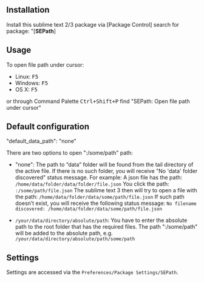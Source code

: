 ## Installation

Install this sublime text 2/3 package via [Package Control] search for package: "[**SEPath**]

## Usage

To open file path under cursor:

- Linux: <kbd>F5</kbd>
- Windows: <kbd>F5</kbd>
- OS X: <kbd>F5</kbd>

or through Command Palette <kbd>Ctrl+Shift+P</kbd> find "SEPath: Open file path under cursor"


## Default configuration

"default_data_path": "none"

There are two options to open  ":/some/path" path: 

- "none":
	The path to “data” folder will be found from the tail directory of the active file.
	If there is no such folder, you will receive  "No 'data' folder discovered" status message. 
	For example: 
		A json file has the path:
		 `/home/data/folder/data/folder/file.json`
		You click the path:
		 `:/some/path/file.json`
		The sublime text 3 then will try to open a file with the path:
		 `/home/data/folder/data/some/path/file.json`
		If such path doesn’t exist, you will receive the following status message: 
		 `No filename discovered: /home/data/folder/data/some/path/file.json`

- `/your/data/directory/absolute/path`:
	You have to enter the absolute path to the root folder that has the required files. 
	The path ":/some/path" will be added to the absolute path, e.g. 
	 `/your/data/directory/absolute/path/some/path`

## Settings

Settings are accessed via the `Preferences/Package Settings/SEPath`.
